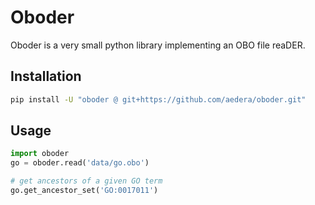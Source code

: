 # Oboder

Oboder is a very small python library implementing an OBO file reaDER.


## Installation

```bash
pip install -U "oboder @ git+https://github.com/aedera/oboder.git"
```

## Usage

```python
import oboder
go = oboder.read('data/go.obo')

# get ancestors of a given GO term
go.get_ancestor_set('GO:0017011')
```
